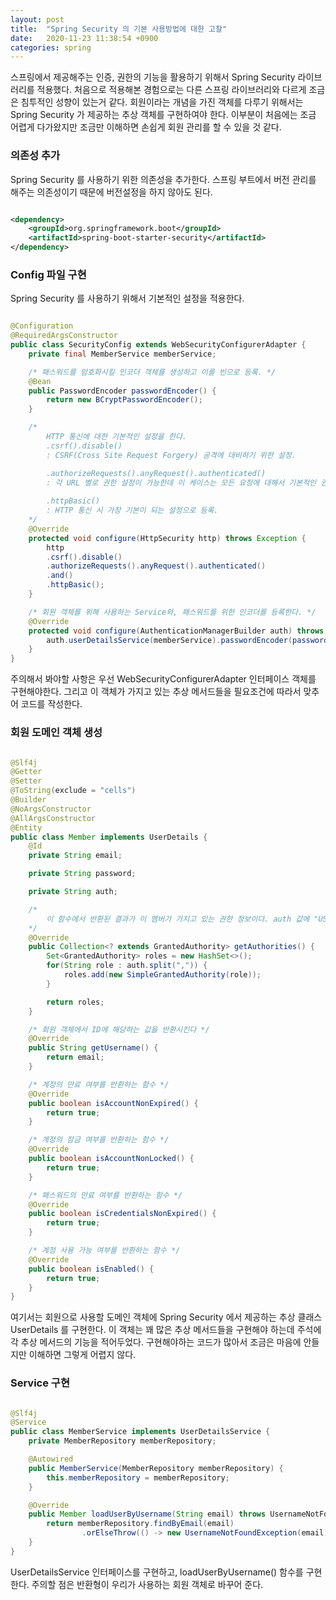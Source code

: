 ```yaml
---
layout: post
title:  "Spring Security 의 기본 사용방법에 대한 고찰"
date:   2020-11-23 11:38:54 +0900
categories: spring
---
```


스프링에서 제공해주는 인증, 권한의 기능을 활용하기 위해서 Spring Security 라이브러리를 적용했다. 처음으로 적용해본 경험으로는 다른 스프링 라이브러리와 다르게 조금은 침투적인 성향이 있는거 같다. 회원이라는 개념을 가진 객체를 다루기 위해서는 Spring Security 가 제공하는 추상 객체를 구현하여야 한다. 이부분이 처음에는 조금 어렵게 다가왔지만 조금만 이해하면 손쉽게 회원 관리를 할 수 있을 것 같다.

### 의존성 추가

Spring Security 를 사용하기 위한 의존성을 추가한다. 스프링 부트에서 버전 관리를 해주는 의존성이기 때문에 버전설정을 하지 않아도 된다.

```xml

<dependency>
    <groupId>org.springframework.boot</groupId>
    <artifactId>spring-boot-starter-security</artifactId>
</dependency>

```

### Config 파일 구현

Spring Security 를 사용하기 위해서 기본적인 설정을 적용한다.

```java

@Configuration
@RequiredArgsConstructor
public class SecurityConfig extends WebSecurityConfigurerAdapter {
    private final MemberService memberService;

    /* 패스워드를 암호화시킬 인코더 객체를 생성하고 이를 빈으로 등록. */
    @Bean
    public PasswordEncoder passwordEncoder() {
        return new BCryptPasswordEncoder();
    }

    /* 
        HTTP 통신에 대한 기본적인 설정을 한다. 
        .csrf().disable() 
        : CSRF(Cross Site Request Forgery) 공격에 대비하기 위한 설정.

        .authorizeRequests().anyRequest().authenticated() 
        : 각 URL 별로 권한 설정이 가능한데 이 케이스는 모든 요청에 대해서 기본적인 권한처리를 한다는 의미.
    
        .httpBasic()
        : HTTP 통신 시 가장 기본이 되는 설정으로 등록.
    */
    @Override
    protected void configure(HttpSecurity http) throws Exception {
        http
        .csrf().disable()
        .authorizeRequests().anyRequest().authenticated()
        .and()
        .httpBasic();
    }

    /* 회원 객체를 위해 사용하는 Service와, 패스워드를 위한 인코더를 등록한다. */
    @Override
    protected void configure(AuthenticationManagerBuilder auth) throws Exception {
        auth.userDetailsService(memberService).passwordEncoder(passwordEncoder());
    }
}

```

주의해서 봐야할 사항은 우선 WebSecurityConfigurerAdapter 인터페이스 객체를 구현해야한다. 그리고 이 객체가 가지고 있는 추상 메서드들을 필요조건에 따라서 맞추어 코드를 작성한다.

### 회원 도메인 객체 생성

```java

@Slf4j
@Getter
@Setter
@ToString(exclude = "cells")
@Builder
@NoArgsConstructor
@AllArgsConstructor
@Entity
public class Member implements UserDetails {
    @Id
    private String email;

    private String password;

    private String auth;

    /* 
        이 함수에서 반환된 결과가 이 멤버가 가지고 있는 권한 정보이다. auth 값에 "USER, ADMIN" 이렇게 들어있다면 USER, ADMIN 두 권한을 가지는 것이다.
    */
    @Override
    public Collection<? extends GrantedAuthority> getAuthorities() {
        Set<GrantedAuthority> roles = new HashSet<>();
        for(String role : auth.split(",")) {
            roles.add(new SimpleGrantedAuthority(role));
        }

        return roles;
    }

    /* 회원 객체에서 ID에 해당하는 값을 반환시킨다 */
    @Override
    public String getUsername() {
        return email;
    }

    /* 계정의 만료 여부를 반환하는 함수 */
    @Override
    public boolean isAccountNonExpired() {
        return true;
    }

    /* 계정의 잠금 여부를 반환하는 함수 */
    @Override
    public boolean isAccountNonLocked() {
        return true;
    }

    /* 패스워드의 만료 여부를 반환하는 함수 */
    @Override
    public boolean isCredentialsNonExpired() {
        return true;
    }

    /* 계정 사용 가능 여부를 반환하는 함수 */
    @Override
    public boolean isEnabled() {
        return true;
    }
}

```

여기서는 회원으로 사용할 도메인 객체에 Spring Security 에서 제공하는 추상 클래스 UserDetails 를 구현한다.
이 객체는 꽤 많은 추상 메서드들을 구현해야 하는데 주석에 각 추상 메서드의 기능을 적어두었다. 구현해야하는 코드가 많아서 조금은 마음에 안들지만 이해하면 그렇게 어렵지 않다.

### Service 구현

```java

@Slf4j
@Service
public class MemberService implements UserDetailsService {
    private MemberRepository memberRepository;

    @Autowired
    public MemberService(MemberRepository memberRepository) {
        this.memberRepository = memberRepository;
    }

    @Override
    public Member loadUserByUsername(String email) throws UsernameNotFoundException {
        return memberRepository.findByEmail(email)
                .orElseThrow(() -> new UsernameNotFoundException(email));
    }
}

```

UserDetailsService 인터페이스를 구현하고, loadUserByUsername() 함수를 구현한다. 주의할 점은 반환형이 우리가 사용하는 회원 객체로 바꾸어 준다.
